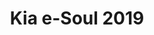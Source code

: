 ---
title: Kia e-Soul 2019
car_manufacturer: Kia
car_name: e-Soul 2019
car_name_subtext: 
car_release_year: 2019
car_added_to_tbdp: 2019
car_last_change_date:
battery_size_available_kwh: 30
battery_size_rated_kwh: 64
battery_size_vsource: https://www.youtube.com/watch?v=74HxZwTsxY0
weight_total: 1860
weight_front_axle: 1020
weight_rear_axle: 840
weight_vsource: https://www.youtube.com/watch?v=zJe0eF8jb3M
winter_consumption_90kmh_wh-km: 
winter_consumption_90kmh_wh-mi: 
winter_consumption_120kmh_wh-km: 
winter_consumption_120kmh_wh-mi: 
winter_consumption_vsource: 
summer_consumption_90kmh_wh-km: 153
summer_consumption_90kmh_wh-mi: 246
summer_consumption_120kmh_wh-km: 212
summer_consumption_120kmh_wh-mi: 341
summer_consumption_vsource: https://www.youtube.com/watch?v=zJe0eF8jb3M
winter_range_90kmh_km: 
winter_range_120kmh_km: 
winter_range_vsource: 
summer_range_90kmh_km: 430
summer_range_120kmh_km: 308
summer_range_vsource: https://www.youtube.com/watch?v=zJe0eF8jb3M
bananaboxes_trunk: 7
bananaboxes_folded_seats: 23
bananaboxes_vsource: https://www.youtube.com/watch?v=nPQs3mBDTq8
car_general_review_vsource: https://www.youtube-nocookie.com/embed/cZui4kDxgAU
car_noise_80_kmh_db: 
car_noise_100_kmh_db: 
car_noise_120_kmh_db: 
car_noise_vsource: 
---